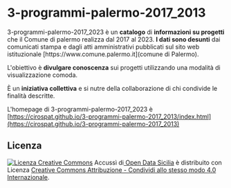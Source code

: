 # 3-programmi-palermo-2017_2013
<p>
	3-programmi-palermo-2017_2023 è un <strong>catalogo</strong> di <strong>informazioni su progetti</strong> che il Comune di palermo realizza dal 2017 al 2023. <strong>I dati sono desunti</strong> dai comunicati stampa e dagli atti amministrativi pubblicati sul sito web istituzionale [https://www.comune.palermo.it](comune di Palermo).
</p>
<p>
	L'obiettivo è <strong>divulgare conoscenza</strong> sui progetti utilizzando una modalità di visualizzazione comoda.
</p>
<p>
	È un <strong>iniziativa collettiva</strong> e si nutre della collaborazione di chi condivide le finalità descritte.

L'homepage di 3-programmi-palermo-2017_2023 è [https://cirospat.github.io/3-programmi-palermo-2017_2013/index.html](https://cirospat.github.io/3-programmi-palermo-2017_2013)

## Licenza
<p>
<a rel="license" href="http://creativecommons.org/licenses/by-sa/4.0/"><img alt="Licenza Creative Commons" style="border-width:0" src="https://i.creativecommons.org/l/by-sa/4.0/80x15.png"></a> <span xmlns:dct="http://purl.org/dc/terms/" property="dct:title">Accussì</span> di<a xmlns:cc="http://creativecommons.org/ns#" href="http://opendatasicilia.it" property="cc:attributionName" rel="cc:attributionURL"> Open Data Sicilia</a> è distribuito con Licenza <a rel="license" href="http://creativecommons.org/licenses/by-sa/4.0/">Creative Commons Attribuzione - Condividi allo stesso modo 4.0 Internazionale</a>.
</p>
